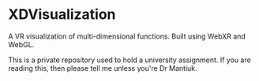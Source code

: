 # XDVisualization
A VR visualization of multi-dimensional functions. Built using WebXR and WebGL.

This is a private repository used to hold a university assignment. If you are reading this, then please tell me unless you're Dr Mantiuk.


